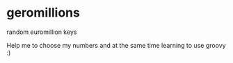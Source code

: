 geromillions
============

random euromillion keys


Help me to choose my numbers and at the same time learning to use groovy :)